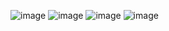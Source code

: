 ![image](https://github.com/user-attachments/assets/1e0701dd-5cb6-475e-994a-099e04e1f579)
![image](https://github.com/user-attachments/assets/f8ae9884-eeae-476e-8cf0-b64eb2925ad6)
![image](https://github.com/user-attachments/assets/d3fd1954-43ae-4d6c-8230-a5edd29c93d6)
![image](https://github.com/user-attachments/assets/04992b58-b0bd-4de7-b3a2-a1f132a57268)
